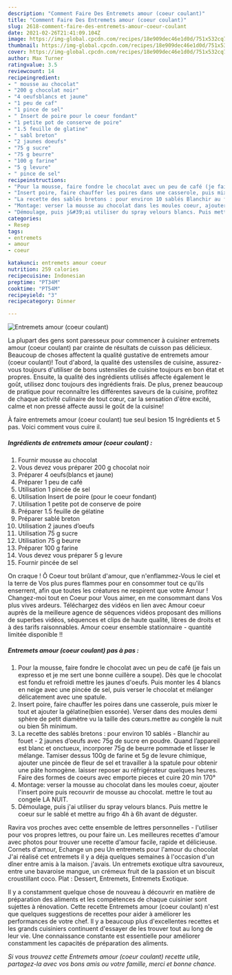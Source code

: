 ```yaml
---
description: "Comment Faire Des Entremets amour (coeur coulant)"
title: "Comment Faire Des Entremets amour (coeur coulant)"
slug: 2618-comment-faire-des-entremets-amour-coeur-coulant
date: 2021-02-26T21:41:09.104Z
image: https://img-global.cpcdn.com/recipes/18e909dec46e1d0d/751x532cq70/entremets-amour-coeur-coulant-photo-principale-de-la-recette.jpg
thumbnail: https://img-global.cpcdn.com/recipes/18e909dec46e1d0d/751x532cq70/entremets-amour-coeur-coulant-photo-principale-de-la-recette.jpg
cover: https://img-global.cpcdn.com/recipes/18e909dec46e1d0d/751x532cq70/entremets-amour-coeur-coulant-photo-principale-de-la-recette.jpg
author: Max Turner
ratingvalue: 3.5
reviewcount: 14
recipeingredient:
- " mousse au chocolat"
- "200 g chocolat noir"
- "4 oeufsblancs et jaune"
- "1 peu de caf"
- "1 pince de sel"
- " Insert de poire pour le coeur fondant"
- "1 petite pot de conserve de poire"
- "1.5 feuille de glatine"
- " sabl breton"
- "2 jaunes doeufs"
- "75 g sucre"
- "75 g beurre"
- "100 g farine"
- "5 g levure"
- " pince de sel"
recipeinstructions:
- "Pour la mousse, faire fondre le chocolat avec un peu de café (je fais un expresso et je me sert une bonne cuillère a soupe). Dès que le chocolat est fondu et refroidi mettre les jaunes d&#39;oeufs. Puis monter les 4 blancs en neige avec une pincée de sel, puis verser le chocolat et mélanger délicatement avec une spatule."
- "Insert poire, faire chauffer les poires dans une casserole, puis mixer le tout et ajouter la gélatine(bien essorée). Verser dans des moules demi sphère de petit diamètre vu la taille des cœurs.mettre au congèle la nuit ou bien 5h minimum."
- "La recette des sablés bretons : pour environ 10 sablés Blanchir au fouet - 2 jaunes d’oeufs avec 75g de sucre en poudre. Quand l’appareil est blanc et onctueux, incorporer 75g de beurre pommade et lisser le mélange. Tamiser dessus 100g de farine et 5g de levure chimique, ajouter une pincée de fleur de sel et travailler à la spatule pour obtenir une pâte homogène. laisser reposer au réfrigérateur quelques heures. Faire des formes de coeurs avec emporte pieces et cuire 20 min 170°"
- "Montage: verser la mousse au chocolat dans les moules coeur, ajouter l&#39;insert poire puis recouvrir de mousse au chocolat. mettre le tout au congele LA NUIT."
- "Démoulage, puis j&#39;ai utiliser du spray velours blancs. Puis mettre le coeur sur le sablé et mettre au frigo 4h à 6h avant de déguster."
categories:
- Resep
tags:
- entremets
- amour
- coeur

katakunci: entremets amour coeur 
nutrition: 259 calories
recipecuisine: Indonesian
preptime: "PT34M"
cooktime: "PT54M"
recipeyield: "3"
recipecategory: Dinner

---
```



![Entremets amour (coeur coulant)](https://img-global.cpcdn.com/recipes/18e909dec46e1d0d/751x532cq70/entremets-amour-coeur-coulant-photo-principale-de-la-recette.jpg)

La plupart des gens sont paresseux pour commencer à cuisiner entremets amour (coeur coulant) par crainte de résultats de cuisson pas délicieux. Beaucoup de choses affectent la qualité gustative de entremets amour (coeur coulant)! Tout d'abord, la qualité des ustensiles de cuisine, assurez-vous toujours d'utiliser de bons ustensiles de cuisine toujours en bon état et propres. Ensuite, la qualité des ingrédients utilisés affecte également le goût, utilisez donc toujours des ingrédients frais. De plus, prenez beaucoup de pratique pour reconnaître les différentes saveurs de la cuisine, profitez de chaque activité culinaire de tout cœur, car la sensation d'être excité, calme et non pressé affecte aussi le goût de la cuisine!

<!--inarticleads1-->

À faire entremets amour (coeur coulant) tue seul besion 15 Ingrédients et 5 pas. Voici comment vous cuire il.

##### Ingrédients de entremets amour (coeur coulant) :

1. Fournir  mousse au chocolat
1. Vous devez vous préparer 200 g chocolat noir
1. Préparer 4 oeufs(blancs et jaune)
1. Préparer 1 peu de café
1. Utilisation 1 pincée de sel
1. Utilisation  Insert de poire (pour le coeur fondant)
1. Utilisation 1 petite pot de conserve de poire
1. Préparer 1.5 feuille de gélatine
1. Préparer  sablé breton
1. Utilisation 2 jaunes d’oeufs
1. Utilisation 75 g sucre
1. Utilisation 75 g beurre
1. Préparer 100 g farine
1. Vous devez vous préparer 5 g levure
1. Fournir  pincée de sel


On craque ! Ô Coeur tout brûlant d&#39;amour, que n&#39;enflammez-Vous le ciel et la terre de Vos plus pures flammes pour en consommer tout ce qu&#39;ils enserrent, afin que toutes les créatures ne respirent que votre Amour ! Changez-moi tout en Coeur pour Vous aimer, en me consommant dans Vos plus vives ardeurs. Téléchargez des vidéos en lien avec Amour coeur auprès de la meilleure agence de séquences vidéos proposant des millions de superbes vidéos, séquences et clips de haute qualité, libres de droits et à des tarifs raisonnables. Amour coeur ensemble stationnaire - quantité limitée disponible !! 

<!--inarticleads2-->

##### Entremets amour (coeur coulant) pas à pas :

1. Pour la mousse, faire fondre le chocolat avec un peu de café (je fais un expresso et je me sert une bonne cuillère a soupe). Dès que le chocolat est fondu et refroidi mettre les jaunes d&#39;oeufs. Puis monter les 4 blancs en neige avec une pincée de sel, puis verser le chocolat et mélanger délicatement avec une spatule.
1. Insert poire, faire chauffer les poires dans une casserole, puis mixer le tout et ajouter la gélatine(bien essorée). Verser dans des moules demi sphère de petit diamètre vu la taille des cœurs.mettre au congèle la nuit ou bien 5h minimum.
1. La recette des sablés bretons : pour environ 10 sablés - Blanchir au fouet - 2 jaunes d’oeufs avec 75g de sucre en poudre. Quand l’appareil est blanc et onctueux, incorporer 75g de beurre pommade et lisser le mélange. Tamiser dessus 100g de farine et 5g de levure chimique, ajouter une pincée de fleur de sel et travailler à la spatule pour obtenir une pâte homogène. laisser reposer au réfrigérateur quelques heures. Faire des formes de coeurs avec emporte pieces et cuire 20 min 170°
1. Montage: verser la mousse au chocolat dans les moules coeur, ajouter l&#39;insert poire puis recouvrir de mousse au chocolat. mettre le tout au congele LA NUIT.
1. Démoulage, puis j&#39;ai utiliser du spray velours blancs. Puis mettre le coeur sur le sablé et mettre au frigo 4h à 6h avant de déguster.


Ravira vos proches avec cette ensemble de lettres personnelles - l&#39;utiliser pour vos propres lettres, ou pour faire un. Les meilleures recettes d&#39;amour avec photos pour trouver une recette d&#39;amour facile, rapide et délicieuse. Cornets d&#39;amour, Echange un peu Un entremets pour l&#39;amour du chocolat J&#39;ai réalisé cet entremets il y a déja quelques semaines à l&#39;occasion d&#39;un dîner entre amis à la maison. j&#39;avais. Un entremets exotique ultra savoureux, entre une bavaroise mangue, un crémeux fruit de la passion et un biscuit croustillant coco. Plat : Dessert, Entremets, Entremets Exotique. 

<!--inarticleads1-->

<p>
Il y a constamment quelque chose de nouveau à découvrir en matière de préparation des aliments et les compétences de chaque cuisinier sont sujettes à rénovation. Cette recette Entremets amour (coeur coulant) n'est que quelques suggestions de recettes pour aider à améliorer les performances de votre chef. Il y a beaucoup plus d'excellentes recettes et les grands cuisiniers continuent d'essayer de les trouver tout au long de leur vie. Une connaissance constante est essentielle pour améliorer constamment les capacités de préparation des aliments.
</p>

<p>
<i>Si vous trouvez cette Entremets amour (coeur coulant) recette utile, partagez-la avec vos bons amis ou votre famille, merci et bonne chance.</i>
</p>
